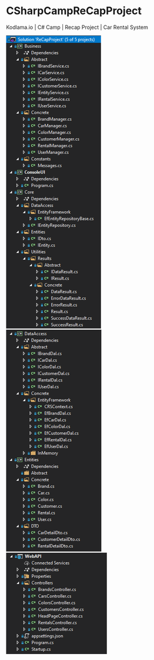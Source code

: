 # CSharpCampReCapProject
Kodlama.io | C# Camp | Recap Project | Car Rental System

![Structure 1](images/structure1.png)
![Structure 2](images/structure2.png)
![Structure 3](images/structure3.png)
